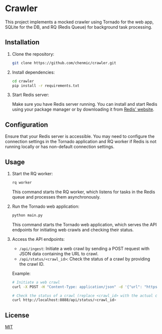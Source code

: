 # Crawler

This project implements a mocked crawler using Tornado for the web app, SQLite for the DB, and RQ (Redis Queue) for background task processing.

## Installation

1. Clone the repository:

    ```bash
    git clone https://github.com/chenmic/crawler.git
    ```

2. Install dependencies:

    ```bash
    cd crawler
    pip install -r requirements.txt
    ```

3. Start Redis server:

    Make sure you have Redis server running. You can install and start Redis using your package manager or by downloading it from [Redis' website](https://redis.io/docs/install/install-redis/).

## Configuration

Ensure that your Redis server is accessible. You may need to configure the connection settings in the Tornado application and RQ worker if Redis is not running locally or has non-default connection settings.

## Usage

1. Start the RQ worker:

    ```bash
    rq worker
    ```

    This command starts the RQ worker, which listens for tasks in the Redis queue and processes them asynchronously.

2. Run the Tornado web application:

    ```bash
    python main.py
    ```

    This command starts the Tornado web application, which serves the API endpoints for initiating web crawls and checking their status.

3. Access the API endpoints:

    - `/api/ingest`: Initiate a web crawl by sending a POST request with JSON data containing the URL to crawl.
    - `/api/status/<crawl_id>`: Check the status of a crawl by providing the crawl ID.

    Example:

    ```bash
    # Initiate a web crawl
    curl -X POST -H "Content-Type: application/json" -d '{"url": "https://example.com"}' http://localhost:8888/api/ingest

    # Check the status of a crawl (replace <crawl_id> with the actual crawl ID)
    curl http://localhost:8888/api/status/<crawl_id>
    ```

## License

[MIT](https://choosealicense.com/licenses/mit/)
